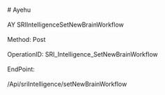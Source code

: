 <br>#     Ayehu</br>
<br>AY SRIIntelligenceSetNewBrainWorkflow</br>
<br>Method: Post</br>
<br>OperationID: SRI_Intelligence_SetNewBrainWorkflow</br>
<br>EndPoint:</br>
<br>/Api/sriIntelligence/setNewBrainWorkflow</br>
